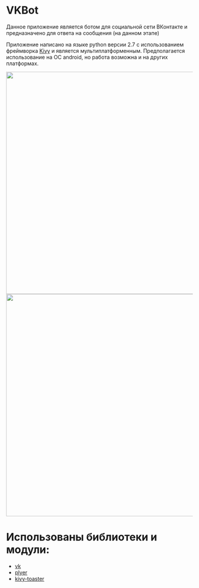 # VKBot 

Данное приложение является ботом для социальной сети ВКонтакте и предназначено для ответа на сообщения (на данном этапе)

Приложение написано на языке python версии 2.7 с использованием фреймворка [Kivy](https://kivy.org) и является мультиплатформенным.
Предполагается использование на OC android, но работа возможна и на других платформах.

<img height="600" src="https://github.com/Fogapod/ChatBot_UI/blob/master/data/images/screenshots/login_screen.png" 
align="left"/>
<img height="600" src="https://github.com/Fogapod/ChatBot_UI/blob/master/data/images/screenshots/main_screen.png" 
align="center"/>

# Использованы библиотеки и модули:
* [vk](https://github.com/dimka665/vk)
* [plyer](https://github.com/kivy/plyer)
* [kivy-toaster](https://github.com/knappador/kivy-toaster)

